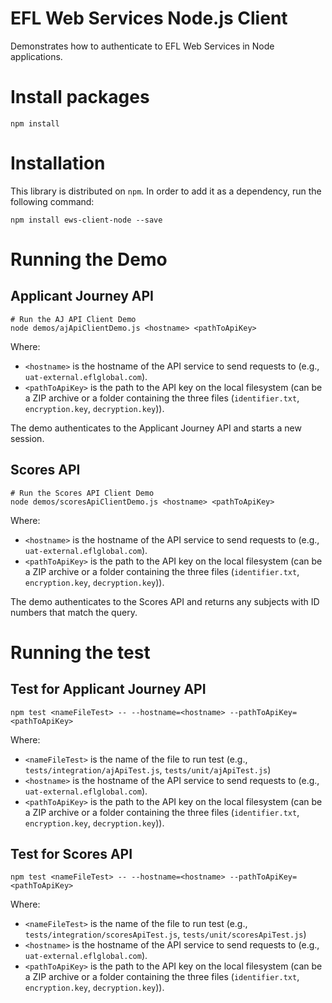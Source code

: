 # EFL Web Services Node.js Client
Demonstrates how to authenticate to EFL Web Services in Node applications.

# Install packages
```npm install```

# Installation
This library is distributed on `npm`. In order to add it as a dependency, run the following command:
```
npm install ews-client-node --save
```

# Running the Demo
## Applicant Journey API

```
# Run the AJ API Client Demo
node demos/ajApiClientDemo.js <hostname> <pathToApiKey>
```
Where:

- `<hostname>` is the hostname of the API service to send requests to (e.g., `uat-external.eflglobal.com`).
- `<pathToApiKey>` is the path to the API key on the local filesystem (can be a ZIP archive or a folder containing the three files (`identifier.txt`, `encryption.key`, `decryption.key`)).

The demo authenticates to the Applicant Journey API and starts a new session.

## Scores API

```
# Run the Scores API Client Demo
node demos/scoresApiClientDemo.js <hostname> <pathToApiKey>
```
Where:

- `<hostname>` is the hostname of the API service to send requests to (e.g., `uat-external.eflglobal.com`).
- `<pathToApiKey>` is the path to the API key on the local filesystem (can be a ZIP archive or a folder containing the three files (`identifier.txt`, `encryption.key`, `decryption.key`)).

The demo authenticates to the Scores API and returns any subjects with ID numbers that match the query.

# Running the test

## Test for Applicant Journey API
```
npm test <nameFileTest> -- --hostname=<hostname> --pathToApiKey=<pathToApiKey>
```
Where:
- `<nameFileTest>` is the name of the file to run test (e.g., `tests/integration/ajApiTest.js`, `tests/unit/ajApiTest.js`)
- `<hostname>` is the hostname of the API service to send requests to (e.g., `uat-external.eflglobal.com`).
- `<pathToApiKey>` is the path to the API key on the local filesystem (can be a ZIP archive or a folder containing the three files (`identifier.txt`, `encryption.key`, `decryption.key`)).

## Test for Scores API
```
npm test <nameFileTest> -- --hostname=<hostname> --pathToApiKey=<pathToApiKey>
```
Where:
- `<nameFileTest>`  is the name of the file to run test (e.g., `tests/integration/scoresApiTest.js`, `tests/unit/scoresApiTest.js`)
- `<hostname>` is the hostname of the API service to send requests to (e.g., `uat-external.eflglobal.com`).
- `<pathToApiKey>` is the path to the API key on the local filesystem (can be a ZIP archive or a folder containing the three files (`identifier.txt`, `encryption.key`, `decryption.key`)).
